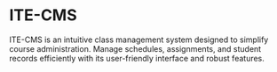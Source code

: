 # ITE-CMS
ITE-CMS is an intuitive class management system designed to simplify course administration. Manage schedules, assignments, and student records efficiently with its user-friendly interface and robust features.
